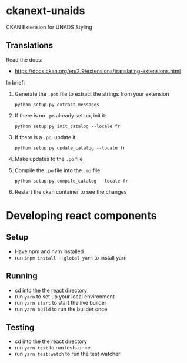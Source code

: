# ckanext-unaids
CKAN Extension for UNADS Styling

## Translations

Read the docs:
- https://docs.ckan.org/en/2.9/extensions/translating-extensions.html

In brief:
1. Generate the `.pot` file to extract the strings from your extension
    ```
    python setup.py extract_messages
    ```

2. If there is no `.po` already set up, init it:
    ```
    python setup.py init_catalog --locale fr
    ```

3. If there is a `.po`, update it:
    ```
    python setup.py update_catalog --locale fr
    ```

4. Make updates to the `.po` file

5. Compile the `.po` file into the `.mo` file
    ```
    python setup.py compile_catalog --locale fr 
    ```

6. Restart the ckan container to see the changes

# Developing react components

## Setup

- Have npm and nvm installed
- run `$npm install --global yarn` to install yarn

## Running

- cd into the the react directory
- run `yarn` to set up your local environment
- run `yarn start` to start the live builder
- run `yarn build` to run the builder once

## Testing

- cd into the the react directory
- run `yarn test` to run tests once
- run `yarn test:watch` to run the test watcher

